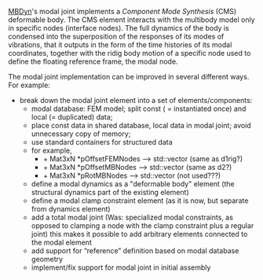 [MBDyn](http://www.mbdyn.org/)'s modal joint implements a *Component Mode Synthesis* (CMS) deformable body. The CMS element interacts with the multibody model only in specific nodes (interface nodes). The full dynamics of the body is condensed into the superposition of the responses of its modes of vibrations, that it outputs in the form of the time histories of its modal coordinates, together with the ridig body motion of a specific node used to define the floating reference frame, the modal node.

The modal joint implementation can be improved in several different ways. For example:
- break down the modal joint element into a set of elements/components:
    - modal database: FEM model; split const ( = instantiated once) and local (= duplicated) data;
    - place const data in shared database, local data in modal joint; avoid unnecessary copy of memory;
    - use standard containers for structured data
    - for example,
        - \+ Mat3xN *pOffsetFEMNodes --> std::vector<Vec3> (same as d1rig?)
        - \+ Mat3xN *pOffsetMBNodes --> std::vector<Vec3> (same as d2?)
        - \+ Mat3xN *pRotMBNodes --> std::vector<Mat3x3> (not used???)
    - define a modal dynamics as a "deformable body" element (the structural dynamics part of the existing element)
    - define a modal clamp constraint element (as it is now, but separate from dynamics element)
    - add a total modal joint (Was: specialized modal constraints, as opposed to clamping a node with the clamp constraint plus a regular joint) this makes it possible to add arbitrary elements connected to the modal element
    - add support for “reference” definition based on modal database geometry
    - implement/fix support for modal joint in initial assembly
